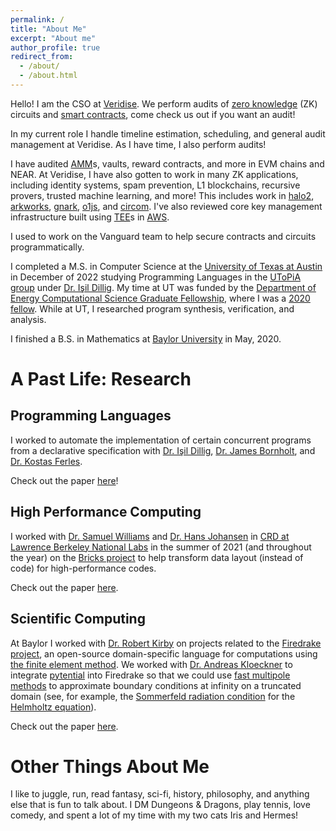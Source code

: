 ```yaml
---
permalink: /
title: "About Me"
excerpt: "About me"
author_profile: true
redirect_from:
  - /about/
  - /about.html
---
```


Hello! I am the CSO at [Veridise](https://veridise.com).
We perform audits of [zero knowledge](https://en.wikipedia.org/wiki/Zero-knowledge_proof) (ZK) circuits and [smart contracts](https://en.wikipedia.org/wiki/Smart_contract),
come check us out if you want an audit!

In my current role I handle timeline estimation, scheduling, and general audit management at Veridise. As I have time, I also perform audits!

I have audited [AMM](https://chain.link/education-hub/what-is-an-automated-market-maker-amm)s, vaults,
reward contracts, and more in EVM chains and NEAR.
At Veridise, I have also gotten to work in many ZK applications,
including identity systems, spam prevention, L1 blockchains, recursive provers,
trusted machine learning, and more! This includes work in [halo2](https://zcash.github.io/halo2/),
[arkworks](https://github.com/arkworks-rs), [gnark](https://github.com/Consensys/gnark), [o1js](https://docs.minaprotocol.com/zkapps/o1js), and [circom](https://docs.circom.io).
I've also reviewed core key management infrastructure built using [TEE](https://en.wikipedia.org/wiki/Trusted_execution_environment)s in [AWS](https://en.wikipedia.org/wiki/Amazon_Web_Services).

I used to work on the Vanguard team to help secure contracts and circuits programmatically.

I completed a M.S. in Computer Science at the [University of Texas at Austin](https://www.cs.utexas.edu) in December of 2022 studying Programming Languages in the [UToPiA group](https://utopia.cs.utexas.edu) under [Dr. Işil Dillig](https://cs.utexas.edu/~isil).
My time at UT was funded by the [Department of Energy Computational Science Graduate Fellowship](https://krellinst.org/csgf), where I was a [2020 fellow](https://www.krellinst.org/csgf/alumni/profile?n=sepanski2020).
While at UT, I researched program synthesis, verification, and analysis.

I finished a B.S. in Mathematics at [Baylor University](https://baylor.edu/math) in May, 2020.

A Past Life: Research
======================


Programming Languages
---------------------

I worked to automate the implementation of certain concurrent programs
from a declarative specification
with [Dr. Işil Dillig](https://cs.utexas.edu/~isil), [Dr. James Bornholt](https://www.cs.utexas.edu/~bornholt/),
and [Dr. Kostas Ferles](https://kferles.github.io/).

Check out the paper [here](../publication/2022-12-01-Synthesizing-fine-grained-synchronization-protocols-for-implicit-monitors)!

High Performance Computing
--------------------------

I worked with [Dr. Samuel Williams](https://crd.lbl.gov/divisions/amcr/computer-science-amcr/par/members/staff/samuel-williams/) and [Dr. Hans Johansen](https://crd.lbl.gov/divisions/amcr/computational-science-dept/anag/about/staff-and-postdocs/hans-johansen/)
in [CRD at Lawrence Berkeley National Labs](https://crd.lbl.gov) in the summer
of 2021 (and throughout the year) on the [Bricks project](https://github.com/CtopCsUtahEdu/bricklib) to help transform data layout (instead of code) for high-performance codes.

Check out the paper [here](../publication/2022-11-13-Maximizing-performance-through-memory-hierarchy-driven-data-layout-transformations).

Scientific Computing
--------------------

At Baylor I worked with [Dr. Robert Kirby](https://www.baylor.edu/math/index.php?id=90540)
on projects related to the [Firedrake project](https://www.firedrakeproject.org),
an open-source domain-specific language for computations using [the finite element method](https://www.en.wikipedia.org/wiki/Finite_element_method).
We worked with [Dr. Andreas Kloeckner](https://mathema.tician.de/aboutme/) to
integrate [pytential](https://documen.tician.de/pytential) into Firedrake
so that we could
use [fast multipole methods](https://www.en.wikipedia.org/wiki/Fast_multipole_method)
to approximate boundary conditions at infinity on a truncated domain
(see, for example, the [Sommerfeld radiation condition](https://www.en.wikipedia.org/wiki/Sommerfeld_radiation_condition)
 for the [Helmholtz equation](https://www.en.wikipedia.org/wiki/Helmholtz_equation)).

Check out the paper [here](../publication/2021-05-10-Finite-elements-for-Helmholtz-equations-with-a-nonlocal-boundary-condition).

Other Things About Me
=====================
I like to juggle, run, read fantasy, sci-fi, history, philosophy, and
anything else that is fun to talk about. I DM Dungeons & Dragons, play
tennis, love comedy, and spent a lot of my time with my two cats Iris and
Hermes!
